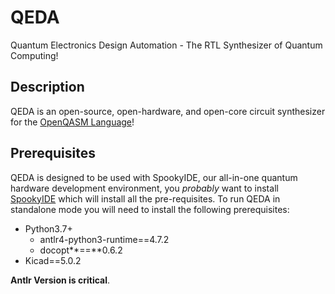 # QEDA

Quantum Electronics Design Automation - The RTL Synthesizer of Quantum Computing!

## Description

QEDA is an open-source, open-hardware, and open-core circuit synthesizer for the [OpenQASM Language]()! 

## Prerequisites

QEDA is designed to be used with SpookyIDE, our all-in-one quantum hardware development environment, you *probably* want to install [SpookyIDE](https://github.com/Spooky-Manufacturing/SpookyIDE) which will install all the pre-requisites. To run QEDA in standalone mode you will need to install the following prerequisites:

* Python3.7+
  * antlr4-python3-runtime==4.7.2 
  * docopt**==**0.6.2
* Kicad==5.0.2

**Antlr Version is critical**.